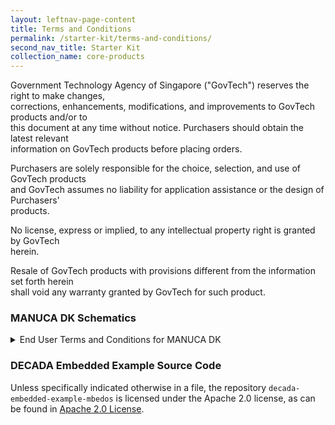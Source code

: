 ```yaml
---
layout: leftnav-page-content
title: Terms and Conditions
permalink: /starter-kit/terms-and-conditions/
second_nav_title: Starter Kit
collection_name: core-products
---
```


Government Technology Agency of Singapore ("GovTech") reserves the right to make changes,  
corrections, enhancements, modifications, and improvements to GovTech products and/or to  
this document at any time without notice. Purchasers should obtain the latest relevant  
information on GovTech products before placing orders.

Purchasers are solely responsible for the choice, selection, and use of GovTech products  
and GovTech assumes no liability for application assistance or the design of Purchasers'  
products.

No license, express or implied, to any intellectual property right is granted by GovTech  
herein.

Resale of GovTech products with provisions different from the information set forth herein  
shall void any warranty granted by GovTech for such product.

### MANUCA DK Schematics

<details>
<summary> End User Terms and Conditions for MANUCA DK </summary>
  
MANUCA Development Kit  
Terms and Conditions of Use

1.  **General**

        1.1	These Terms and Conditions of Use (the “Terms”) govern your access to and use of the Government Technology Agency’s (“GovTech”) MANUCA Development Kit (which comprises the development board and the software components therein (including but not limited to the firmware and operating system contained or embedded therein (such as, but not limited to, files like libraries of functions, system services, system preferences, and other configuration files and programs like assemblers, compilers, file management tools, system utilities, and debuggers)). Please read these Terms carefully. By purchasing, and opening the MANUCA Development Kit package, and using the MANUCA Development Kit, you acknowledge that you have read and understood these Terms and unconditionally agree and accept to be legally bound by and to comply with these Terms and any amendments thereto from time to time. Any non-compliance with these Terms, whether intentionally or otherwise, may result in action being taken against you, including but not limited to a claim for compensation and civil and/or criminal liability.

        1.2	If you are using MANUCA Development Kit or any part thereof on behalf of any company, partnership, association or other organisation or body corporate (an “Organisation”), you hereby represent and warrant that you have been validly authorised to:

          1.2.1    access or use MANUCA Development Kit on behalf of your Organisation; and
          1.2.2    agree to and bind your Organisation to these Terms.

        In such circumstances, any reference to “you” in these Terms will include your Organisation.

        1.3	If you do not agree to these Terms, please do not use the MANUCA Development Kit and return it to GovTech immediately.

    <br><br>

2.  **Usage Terms**

        2.1	You agree to comply with any and all the guidelines, notices, operating rules and policies and instructions pertaining to the access to and/or use of the MANUCA Development Kit (or any part thereof), and all printed, electronic or online documentation ("Documentation") supplied with it, any amendments to the aforementioned issued by us from time to time, as well as any applicable laws and regulations. We reserve the right to revise these guidelines, notices, operating rules and policies and instructions at any time and you are deemed to be aware of and bound by any changes to the foregoing upon their publication on our website at https://siot.gov.sg/starter-kit/terms-and-conditions/ (the “Website”).

        2.2	You agree to use all equipment in a reasonable manner consistent with the purpose for which the product was designed, in accordance with any manufacturer’s directions, and to practice reasonable care and maintenance in the use of all equipment. You shall be responsible for providing your own connectivity for the MANUCA Development Kit.

        2.3	Without prejudice to the generality of Clause 2.1 and subject to these Terms, we grant you a revocable, non-exclusive and worldwide license to use, reproduce, copy, modify and/or distribute the MANUCA Development Kit (including any schematics and/or Documentation relating thereto), for your own purposes, provided you agree that:

          2.3.1	  where you are distributing any modified or unmodified versions of the MANUCA Development Kit (including any schematics and/or Documentation relating thereto), you must give any other recipients of such modified or unmodified versions of the MANUCA Development Kit (including any schematics and/or Documentation relating thereto) a copy of these Terms;
          2.3.2	  you shall cause any modified version of the MANUCA Development Kit (including any schematics and/or Documentation relating thereto) to contain or carry prominent notices stating that it has been modified and the details of such modification(s);
          2.3.3	  you shall retain and preserve on any modified version of the MANUCA Development Kit (including any schematics and/or Documentation relating thereto) such notices, including all copyright, patent, trademark, and attribution notices, which are included in the unmodified MANUCA Development Kit (including any schematics and/or Documentation relating thereto); and
          2.3.4	  you shall not use any trademarks, logos, trade names and similar marks that are associated with the MANUCA Development Kit or GovTech (the “Trademarks”), to market or distribute the MANUCA Development Kit (including any schematics and/or Documentation relating thereto) (whether a modified or unmodified version of the same), without our prior consent; and
          2.3.5	  you shall ensure that all of your distributors or recipients of the MANUCA Development Kit (including any schematics and/or Documentation relating thereto) (whether a modified or unmodified version of the same) comply with these Terms.

        2.4	You hereby agree that you shall not, and that you shall not permit any other person to:

          2.4.1	  whether in whole or in part, interfere with or intercept any activity or transmission which is part of the MANUCA Development Kit without our prior written consent;
          2.4.2	  misrepresent or make false or misleading claims regarding the MANUCA Development Kit;
          2.4.3	  use the MANUCA Development Kit for any illegal activity, unlawful purpose or for any purpose prohibited by these Terms;
          2.4.4	  use any device, software, exploits, or routine, including, but not limited to, any viruses, Trojan horses, worms, time bombs, robots, data-mining or data scraping tools or cancel bots intended to damage or interfere with the proper operation of the MANUCA Development Kit;
          2.4.5	  transmit or upload viruses, worms, defects, Trojan horses, malware or any other items that may introduce security vulnerabilities to or harm the MANUCA Development Kit; or
          2.4.6	  use the MANUCA Development Kit in any manner that could damage, disrupt, disable, overburden, or impair the operation of the MANUCA Development Kit; interfere with any other person’s access or use of the MANUCA Development Kit; or impose an unreasonable or disproportionately large load on the systems and servers used in the provision or operation of the MANUCA Development Kit.

    <br><br>

3.  **Reservation of Rights**

        3.1	We reserve the right to change these Terms at our sole discretion and at any time, by posting the revised or modified Terms on the Website. Your continued access or use of the MANUCA Development Kit following the posting of any changes or modifications will constitute your acceptance of such changes, modifications, supplements and of such revised or modified Terms.

        3.2	We reserve the right to:

          3.2.1	  update, enhance, upgrade, reduce, or otherwise modify or vary the MANUCA Development Kit, or any part thereof, at any time, for any reason, with or without notice to you. You acknowledge and agree that these Terms will apply to all such modifications, upgrades, enhancements, reductions and/or variations to the MANUCA Development Kit;
          3.2.2	  discontinue or terminate the MANUCA Development Kit, or any part thereof, at any time without notice or liability to you whatsoever, whereupon all rights granted to you hereunder shall also terminate forthwith.

        3.3	We are not under any obligation to provide any form of maintenance and support services for the MANUCA Development Kit, but we may do so at our sole discretion.

    <br><br>

4.  **Third Party Terms**

        4.1	The MANUCA Development Kit may require, enable or facilitate access to or use of devices, products, software or services of a third party (“Third Party”). In such an event, there may be terms governing the use of such Third Party devices, products, software or services (the “Third Party Terms”) that will bind either us or you or both.

        4.2	It is your responsibility to check and read the most up-to-date versions of these Third Party Terms and you are deemed to have notice of the same. In particular, you are deemed to have notice of any terms that we (under the Third Party Terms) are required to notify you of, and you unconditionally agree to be bound by all the obligations in the Third Party Terms which are applicable to you as the end user.

        4.3	If the Third Party Terms require you to enter into an agreement directly with the Third Party, then you unconditionally agree to enter into such agreement, and in any event, to be legally bound by the Third Party Terms. In this regard, the MANUCA Development Kit may contain open-source components created by a third party. To that extent, you agree to be legally bound to the terms of the open-source licence of such third party software which shall constitute a separate agreement between you and that third party, and that agreement shall govern the use of that open-source component.  For example, the software embedded in the MANUCA Development Kit is provided under the Apache License, Version 2.0 (available at http://www.apache.org/licenses/LICENSE-2.0), and you may not use this file except in compliance with the Apache License, Version 2.0.

        4.4	If the Third Party Terms require us to incorporate certain terms in these Terms, such terms are deemed to have been so incorporated (the “Incorporated Terms”). Examples of Incorporated Terms include provisions which require us to give you notice of certain rights and liabilities or require us to ensure that you acknowledge certain matters. For the avoidance of doubt, in the event of any inconsistency between any of the Incorporated Terms and any provision of these Terms, these Terms shall prevail to the extent of the inconsistency.

        4.5	You agree to indemnify and keep us harmless against all claims, actions, liabilities, losses, damages, costs or expenses (including legal costs on an indemnity basis) howsoever arising out of or in connection with your access or use of the aforesaid Third Party devices, products, software or services and/or your non-compliance with the Third Party Terms which causes us to breach any of the Third Party Terms.

        4.6	For the avoidance of doubt, nothing in the MANUCA Development Kit shall be considered an endorsement, representation or warranty of or by us with respect to any Third Party or any Third Party's content, products, services or otherwise. We make no representations or guarantees regarding the availability or content (including its truthfulness, accuracy, completeness, timeliness or reliability) of such Third Party content, products, services or otherwise and any use or reliance on the same by you is solely at your own risk.

    <br><br>

5.  **Intellectual Property**

        5.1	You acknowledge that we, or a relevant Third Party, own all title, rights and interest, including Intellectual Property Rights, in and to the MANUCA Development Kit, including without limitation any software therein. Save for what is permissible under these Terms or any applicable Third Party Terms (including but not limited to the Apache License Version 2.0 in respect of the software components), you shall not do or permit any act which is directly or indirectly likely to prejudice our rights, title or interest, or that of a relevant Third Party (as the case may be), in and to the same. Without prejudice to the generality of the foregoing, you shall not use in any way and shall not reproduce any of the Trademarks, or any trademarks, logos, trade names and similar marks that are associated with a Third Party, without our prior written consent, or that of the relevant Third Party (as the case may be).

        5.2	You also agree to not remove, obscure, or alter our or any relevant Third Party's copyright notices, trademarks, or other proprietary rights notices contained within, applied to or made available or accessible in conjunction with or through the MANUCA Development Kit.

        5.3	We do not represent or warrant that the use of the MANUCA Development Kit, or any part thereof, by you will not constitute an infringement or misuse of any third party rights, including without limitation, Intellectual Property Rights.

        5.4	For the purposes of these Terms, “Intellectual Property Rights” means any and all rights existing from time to time, whether existing now or in the future, under any trademark law, copyright law, patent law, trade secret law and any and all other proprietary rights, and any and all applications, renewals, extensions and restorations thereof, now or hereafter in force and effect worldwide, or capable of protection in any relevant country in the world.

    <br><br>

6.  **Generated Data**

        6.1	Your access to and usage of the MANUCA Development Kit may result in the collection and transmission of certain types of data and information (the “Data”) to us. Examples of such Data include, but are not limited to, environmental data (temperature, humidity, and air quality measurements) and device metadata (board temperature, system uptime). You hereby grant us, and any relevant Third Party a non-exclusive, worldwide and royalty free licence and right to handle and deal with the Data for the purposes of general aggregation and analytics, and any purposes directly incidental or related to the same. This includes, without limitation:

          6.1.1	  sharing or transferring the Data to third party service providers that we and/or a relevant Third Party may engage for the purposes of providing you access to and use of MANUCA Development Kit or any part thereof; and/or
          6.1.2	  storing or making backups of the Data on databases or servers (whether within or outside Singapore) owned, operated or managed by us, a relevant Third Party and/or third party service providers engaged by us or a relevant Third Party.

        6.2	We shall have the right to remove and delete any of the Data, at any time, for any or no reason whatsoever, and without notice and further liability to you. We shall not be liable to you in any way whatsoever for any of the aforesaid.

        6.3	You are solely responsible and liable for the Data that you transmit and you acknowledge and agree that you upload, share, submit or transmit such Data through or by using the MANUCA Development Kit at your sole risk. For the avoidance of doubt, we may retain and/or store the Data at our sole and absolute discretion, and we are under no obligation to, nor do we guarantee that we shall, store and/or retain the Data in any manner whatsoever. You are encouraged to create and retain a back-up of the Data at all times.

    <br><br>

7.  **Disclaimers against Warranties, Representations and Liability**

        7.1	The MANUCA Development Kit is provided on an “as is” and “as available” basis without warranties of any kind. To the fullest extent permitted by law, we do not make any representations or warranties of any kind whatsoever in relation to MANUCA Development Kit, or any part thereof, and hereby disclaim all express, implied and/or statutory warranties of any kind to you or any third party, whether arising from usage or custom or trade or by operation of law or otherwise, including but not limited to any representations or warranties:

          7.1.1	  as to the accuracy, completeness, correctness, currency, timeliness, reliability, availability, interoperability, security, non-infringement, title, merchantability, quality or fitness for any particular purpose of the MANUCA Development Kit, or any part thereof; and/or
          7.1.2	  that the MANUCA Development Kit (or any part thereof), or any functions or features associated therewith will be uninterrupted or error-free, or that defects will be corrected or that the MANUCA Development Kit, or any of the systems, software or servers used in connection therewith are and will be free of all viruses and/or other malicious, destructive or corrupting code, programme or macro.

        7.2	We shall also not be liable to you or any third party for any damage or loss of any kind whatsoever and howsoever caused, including but not limited to any direct or indirect, special or consequential damages, loss of income, revenue or profits, lost or damaged data, or damage to your devices, software or any other property, whether arising directly or indirectly in connection with:

          7.2.1	  your access to or use of the MANUCA Development Kit, or any part thereof;
          7.2.2	  any loss or unavailability of access to or use of the MANUCA Development Kit, or any part thereof, howsoever caused;
          7.2.3	  any breakdown or malfunction of any equipment system or software used in connection with the MANUCA Development Kit (or any part thereof), whether belonging to us or not, including but not limited to any electronic terminal, server or system, or telecommunication or other communications network or system;
          7.2.4	  any delay or interruption in the transmission of the Data from your MANUCA Development Kit (or any part thereof), whether caused by delay or interruption in transmission over the internet or otherwise; or

        7.3	Insofar as the MANUCA Development Kit, or any part thereof, facilitates or requires the provision, use or functioning of, or are provided in conjunction with, other products, software, materials and/or services, we make no representation or warranty in relation to such other products, software, materials and/or services (including without limitation any representation or warranties as to timeliness, reliability, availability, interoperability, quality, security, fitness for purpose, non-infringement, suitability or accuracy).

        7.4	You acknowledge that your access or use of MANUCA Development Kit, or any part thereof, contain the possibility of human and machine errors, inaccuracies, omissions, delays, unavailability and losses, including the inadvertent loss of data which may give rise to loss or damage suffered by you, and you agree and undertake that you shall not hold us liable in any way whatsoever for the said loss or damage. You further understand and agree that you use the MANUCA Development Kit, or any part thereof, at your own discretion and risk and that you will be solely responsible for any loss or damage suffered by you or loss, damage to or corruption of data that results from your use of the MANUCA Development Kit.

        7.5	The MANUCA Development Kit, or any part thereof, is not designed or intended for high-risk applications, for use as online control systems or use in hazardous environments requiring fail-safe performance, such as in operation of data centres, nuclear facilities, aircraft navigation or communications systems, air traffic control, life support, weapons system or in any of other device or system in which function or malfunction of the same could result in death, personal injury or physical or environmental damage. Any such use or application by you is outside the scope of this license and you are not authorised to use the MANUCA Development Kit or any part thereof in any such application.

        7.6	You acknowledge and agree that the MANUCA Development Kit is to be used only by electronics experts who understand the dangers of handling and using such items, you assume all responsibility and liability for any improper or unsafe handling or use of the MANUCA Development Kit by you, your employees, affiliates, contractors, and designees.

        7.7	Without prejudice to the foregoing, no action may be brought by you against us, under these Terms or related to the MANUCA Development Kit, more than one (1) year after the cause of action arose.

    <br><br>

8.  **Fees & Refunds**

        8.1	Subject to Clause 8.2 below, all purchases of the MANUCA Development Kit shall be deemed to be final and you will not be issued any refunds unless it is expressly required by any applicable law or regulation.

        8.2	In the event that the MANUCA Development Kit that you have been provided, or any part thereof, is defective or damaged, we may provide you with a replacement provided that you return us the defective or damaged MANUCA Development Kit within fourteen (14) days of you having received it, together with the details of the defect or damage, for our inspection. You shall be responsible for the payment of any charges or expenses incurred in the course of us processing the exchange (for example, shipping or delivery charges for the return of the defective/damaged kit to us and the shipping of the replacement to you).

        8.3	We reserve the right to introduce new fees from time to time. We are not responsible for any fees charged by any other Internet site, application, software, service, product or otherwise that is not provided by us.

    <br><br>

9.  **Rights of Third Parties**

        9.1	A person who is not a party to these Terms shall have no right under the Contract (Rights of Third Parties) Act or otherwise to enforce any of its terms.

    <br><br>

10. **Updates**

        10.1	From time to time, we may issue, release or provide updates/upgrades to, or new versions of, the MANUCA Development Kit (“Updates”). Such Updates may take place and be implemented automatically, or may require action on your part. Please note that the MANUCA Development Kit and/or any of its related systems, software and/or technologies, or any part thereof, may not operate properly or at all if the Updates are not installed or implemented by you. For the avoidance of doubt, we do not guarantee that such Updates will be made available, or that such Updates will continue to be compatible with your existing devices or its operating system(s).

    <br><br>

11. **Governing Law and Dispute Resolution**

        11.1	These Terms and the access and use of the MANUCA Development Kit shall be governed and construed in accordance with laws of Singapore.

        11.2	Any dispute arising out of or in connection with these Terms or the access or use of the MANUCA Development Kit, including any question regarding the existence, validity or termination of these Terms, shall be referred to and finally resolved in the Courts of the Republic of Singapore and you hereby submit to the exclusive jurisdiction of the Courts of the Republic of Singapore.

    <br><br>

12. **Miscellaneous**

    12.1 These Terms, together with any other applicable Third Party Terms, constitute a binding legal agreement between you and GovTech and are collectively referred to herein as the “Agreement”. The Agreement contains the entire understanding between you and GovTech relating the MANUCA Development Kit and replaces and supersedes any other representations, advertisements, marketing, literature, brochures, proposals, documents or discussions you had with GovTech. The Agreement cannot be changed except in accordance with this Agreement, or a writing signed by both you and GovTech. If any provision of this Agreement is found to be invalid, the remaining provisions are still effective.

</details>

### DECADA Embedded Example Source Code

Unless specifically indicated otherwise in a file, the repository `decada-embedded-example-mbedos` is licensed under the Apache 2.0 license, as can be found in [Apache 2.0 License](http://www.apache.org/licenses/LICENSE-2.0).

